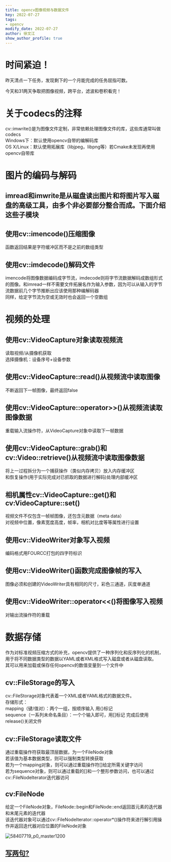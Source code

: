 ```yaml
---
title: opencv图像视频与数据文件
key: 2022-07-27
tags: 
- opencv
modify_date: 2022-07-27
author: 徐文江
show_author_profile: true
---
```


# 时间紧迫！     

昨天清点一下任务，发现剩下的一个月能完成的任务屈指可数。      

今天和31两天争取把图像视频，跨平台，滤波和卷积看完！     
<!--more-->     
# 关于codecs的注释    
cv::imwrite()是为图像文件定制，非常依赖处理图像文件的库，这些库通常叫做codecs      
Windows下：默认使用opencv自带的编解码库       
OS X/Linux：默认使用拓展库（libjpeg，libpng等）若Cmake未发现再使用opencv自带库    


# 图片的编码与解码     
## imread和imwrite是从磁盘读出图片和将图片写入磁盘的高级工具，由多个非必要部分整合而成。下面介绍这些子模块        

## 使用cv::imencode()压缩图像         
函数返回结果是字符缓冲区而不是之前的数组类型    

## 使用cv::imdecode()解码文件     
imencode将图像数据编码成字节流，imdecode则将字节流数据解码成数组形式的图像。和imread一样不需要文件拓展名作为输入参数，因为可以从输入的字节流数据前几个字节推断出应该使用那种编解码器     
同样，给定字节流为空或无效时也会返回一个空数组      

# 视频的处理     
## 使用cv::VideoCapture对象读取视频流      
读取视频/从摄像机获取     
选择摄像机：设备序号+设备参数     

## 使用cv::VideoCapture::read()从视频流中读取图像       
不断返回下一帧图像，最终返回false            

## 使用cv::VideoCapture::operator>>()从视频流读取图像数据       
重载输入流操作符，从VideoCapture对象中读取下一帧数据       

## 使用cv::VideoCapture::grab()和cv::Video::retrieve()从视频流中读取图像数据     
将上一过程拆分为一个捕获操作（类似内存拷贝）放入内存缓冲区     
和恢复操作(用于实际完成对已抓取的数据进行解码)处理内部缓冲区            

## 相机属性cv::VideoCapture::get()和cv:VideoCapture::set()          
视频文件不仅包含一帧帧图像，还包含元数据（meta data）     
对视频中位置，像素宽度高度，帧率，相机对比度等等属性进行设置          

## 使用cv::VideoWriter对象写入视频      
编码格式用FOURCC打包的四字符标识         


## 使用cv::VideoWriter()函数完成图像帧的写入      
图像必须和创建的VideoWriter具有相同的尺寸，彩色三通道，灰度单通道         

## 使用cv::VideoWriter::operator<<()将图像写入视频        
对输出流操作符的重载        

# 数据存储     
作为对标准视频压缩方式的补充，opencv提供了一种序列化和反序列化的机制，用于将不同数据类型的数据以YAML或者XML格式写入磁盘或者从磁盘读取。             
其可以用来加载或保存任何opencv的数值变量到一个文件中      

## cv::FileStorage的写入      
cv::FileStorage对象代表着一个XML或者YAML格式的数据文件。    
存储形式：  
mapping（键/值对）：两个一组，按顺序输入 用{}标记    
sequence（一系列未命名条目）：一个个输入即可，用[]标记
完成后使用release()关闭文件    

## cv::FileStorage读取文件    
通过重载操作符获取最顶层数据，为一个FileNode对象      
若该值为基本数据类型，则可以强制类型转换获取       
若为一个mapping对象，则可以通过重载操作符[]给定所需关键字访问      
若为sequence对象，则可以通过重载的[]和一个整形参数访问，也可以通过cv::FileNodeIterator迭代器访问        


## cv:FileNode      
给定一个FileNode对象，FileNode::begin和FileNode::end返回首元素的迭代器和末尾元素的迭代器       
该迭代器对象可以通过cv::FileNodeIterator::operator*()操作符来进行解引用操作并返回迭代器对应位置的FileNode对象      

![58407719_p0_master1200](https://user-images.githubusercontent.com/92584983/181398427-5b549a47-24a6-4d18-b836-3b5f5200bd35.jpg)         



## [写两句?](https://github.com/HEA1OR/HEA1OR.github.io/tree/master/_posts)




